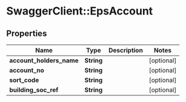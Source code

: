 # SwaggerClient::EpsAccount

## Properties
Name | Type | Description | Notes
------------ | ------------- | ------------- | -------------
**account_holders_name** | **String** |  | [optional] 
**account_no** | **String** |  | [optional] 
**sort_code** | **String** |  | [optional] 
**building_soc_ref** | **String** |  | [optional] 

